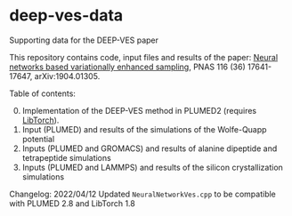# deep-ves-data
Supporting data for the DEEP-VES paper

This repository contains code, input files and results of the paper: [Neural networks based variationally enhanced sampling](https://doi.org/10.1073/pnas.1907975116), PNAS 116 (36) 17641-17647, arXiv:1904.01305. 

Table of contents:

0)	Implementation of the DEEP-VES method in PLUMED2 (requires [LibTorch](https://www.plumed.org/doc-master/user-doc/html/_p_y_t_o_r_c_h.html)).
1)	Input (PLUMED) and results of the simulations of the Wolfe-Quapp potential 
2)	Inputs (PLUMED and GROMACS) and results of alanine dipeptide and tetrapeptide simulations
3)	Inputs (PLUMED and LAMMPS) and results of the silicon crystallization simulations

Changelog:
2022/04/12 Updated `NeuralNetworkVes.cpp` to be compatible with PLUMED 2.8 and LibTorch 1.8 